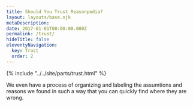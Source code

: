 ```yaml
---
title: Should You Trust Reasonpedia?
layout: layouts/base.njk
metaDescription:
date: 2017-01-01T00:00:00.000Z
permalink: /trust/
hideTitle: false
eleventyNavigation:
  key: Trust
  order: 2
---
```


{% include "../../site/parts/trust.html" %}

We even have a process of organizing and labeling the assumtions and reasons we found in such a way that you can quickly find where they are wrong.
